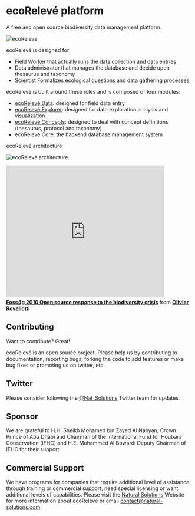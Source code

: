 ecoRelevé platform
=========
A free and open source biodiversity data management platform.

![ecoReleve](http://ecoreleve.googlecode.com/files/ecoreleve%20logo%20small.jpg)

ecoRelevé is designed for:

* Field Worker that actually runs the data collection and data entries
* Data administrator that manages the database and decide upon thesaurus and taxonomy 
* Scientist Formalizes ecological questions and data gathering processes

ecoRelevé is built around these roles and is composed of four modules:


* [ecoRelevé Data](http://naturalsolutions.github.com/ecoReleve-Data/): designed for field data entry
* [ecoRelevé Explorer](http://naturalsolutions.github.com/ecoReleve-Explorer/): designed for data exploration analysis and visualization
* [ecoRelevé Concepts](http://naturalsolutions.github.com/ecoReleve-Concepts/): designed to deal with concept definitions (thesaurus, protocol and taxonomy)
* ecoReleve Core: the backend database management system

ecoRelevé architecture

![ecoRelevé architecture](https://raw.github.com/NaturalSolutions/ecoReleve/master/Images/ecoReleve.png)

<iframe src="http://fr.slideshare.net/slideshow/embed_code/5228378" width="427" height="356" frameborder="0" marginwidth="0" marginheight="0" scrolling="no" style="border:1px solid #CCC;border-width:1px 1px 0;margin-bottom:5px" allowfullscreen webkitallowfullscreen mozallowfullscreen> </iframe> <div style="margin-bottom:5px"> <strong> <a href="http://fr.slideshare.net/orovellotti/ns-foss4-g-5228378" title="Foss4g 2010 Open source response to the biodiversity crisis" target="_blank">Foss4g 2010 Open source response to the biodiversity crisis</a> </strong> from <strong><a href="http://fr.slideshare.net/orovellotti" target="_blank">Olivier Rovellotti</a></strong> </div>

Contributing
------------

Want to contribute? Great!

ecoRelevé is an open source project. Please help us by contributing to documentation, reporting bugs, forking the code to add features or make bug fixes or promoting us on twitter, etc.

Twitter
------------
Please consider following the [@Nat_Solutions](https://twitter.com/Nat_Solutions) Twitter team for updates.


Sponsor
------------

We are grateful to H.H. Sheikh Mohamed bin Zayed Al Nahyan, Crown Prince of Abu Dhabi and Chairman of the International Fund for Houbara Conservation (IFHC) and  H.E. Mohammed Al Bowardi Deputy Chairman of IFHC for their support

Commercial Support
------------

We have programs for companies that require additional level of assistance through training or commercial support, need special licensing or want additional levels of capabilities. Please visit the  [Natural Solutions](http://www.natural-solutions.eu/) Website for more information about ecoRelevé or email contact@natural-solutions.com.


